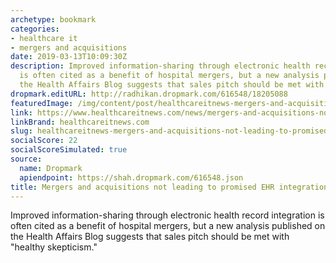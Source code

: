 ```yaml
---
archetype: bookmark
categories:
- healthcare it
- mergers and acquisitions
date: 2019-03-13T10:09:30Z
description: Improved information-sharing through electronic health record integration
  is often cited as a benefit of hospital mergers, but a new analysis published on
  the Health Affairs Blog suggests that sales pitch should be met with "healthy skepticism.
dropmark.editURL: http://radhikan.dropmark.com/616548/18205088
featuredImage: /img/content/post/healthcareitnews-mergers-and-acquisitions-not-leading-to-promised-ehr-integration.png
link: https://www.healthcareitnews.com/news/mergers-and-acquisitions-not-leading-promised-ehr-integration
linkBrand: healthcareitnews.com
slug: healthcareitnews-mergers-and-acquisitions-not-leading-to-promised-ehr-integration
socialScore: 22
socialScoreSimulated: true
source:
  name: Dropmark
  apiendpoint: https://shah.dropmark.com/616548.json
title: Mergers and acquisitions not leading to promised EHR integration
---
```

Improved information-sharing through electronic health record integration is often cited as a benefit of hospital mergers, but a new analysis published on the Health Affairs Blog suggests that sales pitch should be met with "healthy skepticism."

